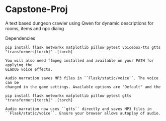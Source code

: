 # Capstone-Proj

A text based dungeon crawler using Qwen for dynamic descriptions for rooms, items and npc dialog

Dependencies

```
pip install flask networkx matplotlib pillow pytest voicebox-tts gtts "transformers[torch]" .[torch]

You will also need ffmpeg installed and available on your PATH for applying the
GLaDOS voice effects.

Audio narration saves MP3 files in ``Flask/static/voice``. The voice can be
changed in the game settings. Available options are "Default" and the

pip install flask networkx matplotlib pillow pytest gtts "transformers[torch]" .[torch]

Audio narration now uses ``gtts`` directly and saves MP3 files in
``Flask/static/voice``. Ensure your browser allows autoplay of audio.

